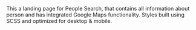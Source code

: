 This a landing page for People Search, that contains all information about person and has integrated Google Maps functionality. 
Styles built using SCSS and optimized for desktop & mobile.
